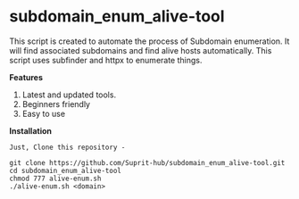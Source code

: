 # subdomain_enum_alive-tool
This script is created to automate the process of Subdomain enumeration.
It will find associated subdomains and find alive hosts automatically. 
This script uses subfinder and httpx to enumerate things.

**Features**
1) Latest and updated tools.
2) Beginners friendly
3) Easy to use

**Installation**
```
Just, Clone this repository -

git clone https://github.com/Suprit-hub/subdomain_enum_alive-tool.git
cd subdomain_enum_alive-tool
chmod 777 alive-enum.sh
./alive-enum.sh <domain>

```
